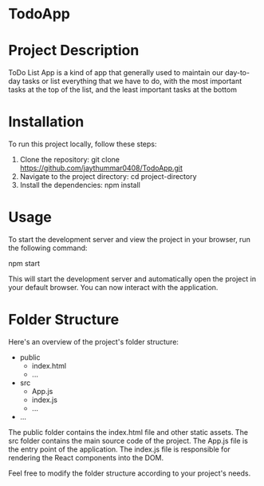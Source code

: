 # TodoApp

# Project Description

ToDo List App is a kind of app that generally used to maintain our day-to-day tasks or list everything that we have to do, with the most important tasks at the top of the list, and the least important tasks at the bottom

# Installation

To run this project locally, follow these steps:

1. Clone the repository: git clone https://github.com/jaythummar0408/TodoApp.git
2. Navigate to the project directory: cd project-directory
3. Install the dependencies: npm install

# Usage

To start the development server and view the project in your browser, run the following command:

npm start

This will start the development server and automatically open the project in your default browser. You can now interact with the application.

# Folder Structure

Here's an overview of the project's folder structure:
- public
  - index.html
  - ...
- src
  - App.js
  - index.js
  - ...
- ...


The public folder contains the index.html file and other static assets.
The src folder contains the main source code of the project.
The App.js file is the entry point of the application.
The index.js file is responsible for rendering the React components into the DOM.   

Feel free to modify the folder structure according to your project's needs.



